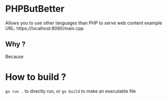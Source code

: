 # PHPButBetter

Allows you to use other languages than PHP to serve web content
example URL: https://localhost:8080/main.cpp

## Why ?

Because

# How to build ?
`go run .` to directly run, or `go build` to make an executable file

